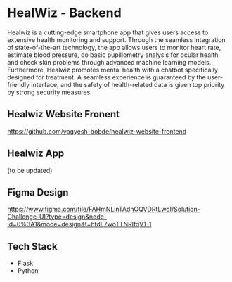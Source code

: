 # HealWiz - Backend
Healwiz is a cutting-edge smartphone app that gives users access to extensive health monitoring and support. Through the seamless integration of state-of-the-art technology, the app allows users to monitor heart rate, estimate blood pressure, do basic pupillometry analysis for ocular health, and check skin problems through advanced machine learning models. Furthermore, Healwiz promotes mental health with a chatbot specifically designed for treatment. A seamless experience is guaranteed by the user-friendly interface, and the safety of health-related data is given top priority by strong security measures.

## Healwiz Website Fronent
https://github.com/yagyesh-bobde/healwiz-website-frontend

## Healwiz App
(to be updated)


## Figma Design
https://www.figma.com/file/FAHmNLinTAdnOQVDRtLwoI/Solution-Challenge-UI?type=design&node-id=0%3A1&mode=design&t=htdL7woTTNRlfqV1-1

## Tech Stack
- Flask
- Python